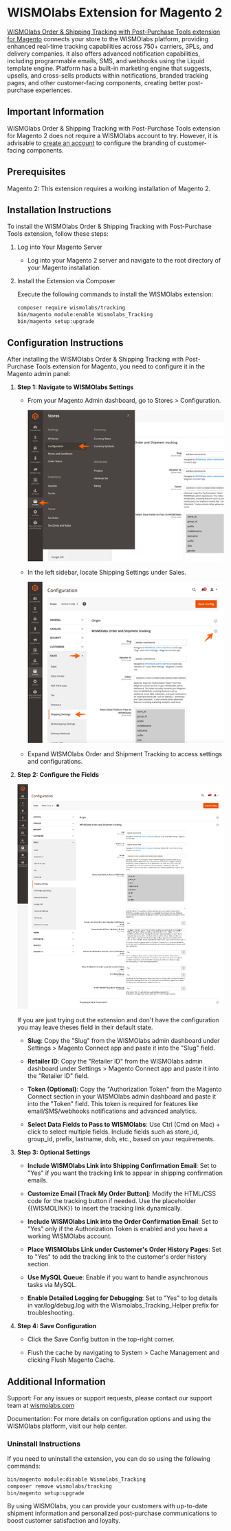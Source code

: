 # WISMOlabs Extension for Magento 2

[WISMOlabs Order & Shipping Tracking with Post-Purchase Tools extension for Magento](https://wismolabs.com/magento/?utm_source=github&utm_medium=magento&utm_campaign=extension) connects your store to the WISMOlabs platform, providing enhanced real-time tracking capabilities across 750+ carriers, 3PLs, and delivery companies. It also offers advanced notification capabilities, including programmable emails, SMS, and webhooks using the Liquid template engine. Platform has a built-in marketing engine that suggests, upsells, and cross-sells products within notifications, branded tracking pages, and other customer-facing components, creating better post-purchase experiences.

## Important Information

WISMOlabs Order & Shipping Tracking with Post-Purchase Tools extension for Magento 2 does not require a WISMOlabs account to try. However, it is advisable to [create an account]([https://wismolabs.com/magento/](https://wismolabs.com/magento/?utm_source=github&utm_medium=magento&utm_campaign=extension)) to configure the branding of customer-facing components.

## Prerequisites

Magento 2: This extension requires a working installation of Magento 2.

## Installation Instructions

To install the WISMOlabs Order & Shipping Tracking with Post-Purchase Tools extension, follow these steps:

1. Log into Your Magento Server

    - Log into your Magento 2 server and navigate to the root directory of your Magento installation.

2. Install the Extension via Composer

    Execute the following commands to install the WISMOlabs extension:

    ```
    composer require wismolabs/tracking
    bin/magento module:enable Wismolabs_Tracking
    bin/magento setup:upgrade
    ```

## Configuration Instructions

After installing the WISMOlabs Order & Shipping Tracking with Post-Purchase Tools extension for Magento, you need to configure it in the Magento admin panel:

1.  **Step 1: Navigate to WISMOlabs Settings**

    -   From your Magento Admin dashboard, go to Stores > Configuration.

        ![Navigate to WISMOlabs Settings step 1](docs/images/wismolabs-magento-extension-settings-step1.png)

    -   In the left sidebar, locate Shipping Settings under Sales.

        ![Navigate to WISMOlabs Settings step 2](docs/images/wismolabs-magento-extension-settings-step2.png)

    -   Expand WISMOlabs Order and Shipment Tracking to access settings and configurations.

2.  **Step 2: Configure the Fields**

    ![WISMOlabs Extension Settings](docs/images/wismolabs-magento-extension-settings.png)

    If you are just trying out the extension and don't have the configuration you may leave theses field in their default state.

    -   **Slug**: Copy the "Slug" from the WISMOlabs admin dashboard under Settings > Magento Connect app and paste it into the "Slug" field.

    -   **Retailer ID**: Copy the "Retailer ID" from the WISMOlabs admin dashboard under Settings > Magento Connect app and paste it into the "Retailer ID" field.

    -   **Token (Optional)**: Copy the "Authorization Token" from the Magento Connect section in your WISMOlabs admin dashboard and paste it into the "Token" field. This token is required for features like email/SMS/webhooks notifications and advanced analytics.

    -   **Select Data Fields to Pass to WISMOlabs**: Use Ctrl (Cmd on Mac) + click to select multiple fields. Include fields such as store_id, group_id, prefix, lastname, dob, etc., based on your requirements.

3.  **Step 3: Optional Settings**

    -   **Include WISMOlabs Link into Shipping Confirmation Email**: Set to "Yes" if you want the tracking link to appear in shipping confirmation emails.

    -   **Customize Email [Track My Order Button]**: Modify the HTML/CSS code for the tracking button if needed. Use the placeholder {{WISMOLINK}} to insert the tracking link dynamically.

    -   **Include WISMOlabs Link into the Order Confirmation Email**: Set to "Yes" only if the Authorization Token is enabled and you have a working WISMOlabs account.

    -   **Place WISMOlabs Link under Customer's Order History Pages**: Set to "Yes" to add the tracking link to the customer's order history section.

    -   **Use MySQL Queue**: Enable if you want to handle asynchronous tasks via MySQL.

    -   **Enable Detailed Logging for Debugging**: Set to "Yes" to log details in var/log/debug.log with the Wismolabs_Tracking_Helper prefix for troubleshooting.

4.  **Step 4: Save Configuration**

    -   Click the Save Config button in the top-right corner.

    -   Flush the cache by navigating to System > Cache Management and clicking Flush Magento Cache.

## Additional Information

Support: For any issues or support requests, please contact our support team at [wismolabs.com](https://wismolabs.com/)

Documentation: For more details on configuration options and using the WISMOlabs platform, visit our help center.

### Uninstall Instructions

If you need to uninstall the extension, you can do so using the following commands:

```
bin/magento module:disable Wismolabs_Tracking
composer remove wismolabs/tracking
bin/magento setup:upgrade
```

By using WISMOlabs, you can provide your customers with up-to-date shipment information and personalized post-purchase communications to boost customer satisfaction and loyalty.
